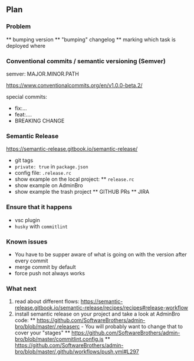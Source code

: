 ## Plan

### Problem
** bumping version
** "bumping" changelog
** marking which task is deployed where

### Conventional commits / semantic versioning (Semver)

semver: MAJOR.MINOR.PATH

https://www.conventionalcommits.org/en/v1.0.0-beta.2/

special commits: 
* fix:...
* feat:....
* BREAKING CHANGE

### Semantic Release

https://semantic-release.gitbook.io/semantic-release/

* git tags
* `private: true` in `package.json`
* config file: `.release.rc`
* show example on the local project:
** `release.rc`
* show example on AdminBro
* show example the trash project
** GITHUB PRs
** JIRA

### Ensure that it happens

* vsc plugin
* `husky` with `commitlint`

### Known issues

* You have to be supper aware of what is going on with the version after every commit
* merge commit by default
* force push not always works

### What next

1. read about different flows: https://semantic-release.gitbook.io/semantic-release/recipes/recipes#release-workflow
2. install semantic release on your project and take a look at AdminBro code:
** https://github.com/SoftwareBrothers/admin-bro/blob/master/.releaserc - You will probably want to change that to cover your "stages"
** https://github.com/SoftwareBrothers/admin-bro/blob/master/commitlint.config.js
** https://github.com/SoftwareBrothers/admin-bro/blob/master/.github/workflows/push.yml#L297